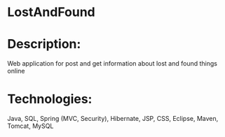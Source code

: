 # LostAndFound
# Description: 
Web application for post and get information about lost and found things online
# Technologies: 
Java, SQL, Spring (MVC, Security), Hibernate, JSP, CSS, Eclipse, Maven, Tomcat, MySQL
